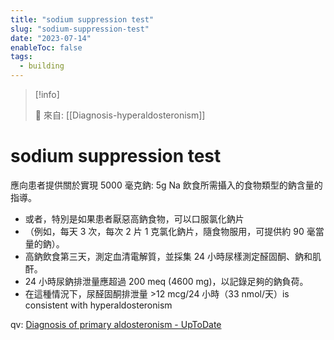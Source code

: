 ```yaml
---
title: "sodium suppression test"
slug: "sodium-suppression-test"
date: "2023-07-14"
enableToc: false
tags:
  - building
---
```


> [!info]
>
> 🌱 來自: [[Diagnosis-hyperaldosteronism]]

# sodium suppression test

應向患者提供關於實現 5000 毫克鈉: 5g Na 飲食所需攝入的食物類型的鈉含量的指導。

- 或者，特別是如果患者厭惡高鈉食物，可以口服氯化鈉片
- （例如，每天 3 次，每次 2 片 1 克氯化鈉片，隨食物服用，可提供約 90 毫當量的鈉）。
- 高鈉飲食第三天，測定血清電解質，並採集 24 小時尿樣測定醛固酮、鈉和肌酐。
- 24 小時尿鈉排泄量應超過 200 meq (4600 mg)，以記錄足夠的鈉負荷。
- 在這種情況下，尿醛固酮排泄量 >12 mcg/24 小時（33 nmol/天）is consistent with hyperaldosteronism

qv: [Diagnosis of primary aldosteronism - UpToDate](https://www.uptodate.com/contents/diagnosis-of-primary-aldosteronism#H15)

